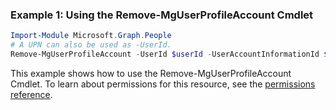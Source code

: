 ### Example 1: Using the Remove-MgUserProfileAccount Cmdlet
```powershell
Import-Module Microsoft.Graph.People
# A UPN can also be used as -UserId.
Remove-MgUserProfileAccount -UserId $userId -UserAccountInformationId $userAccountInformationId
```
This example shows how to use the Remove-MgUserProfileAccount Cmdlet.
To learn about permissions for this resource, see the [permissions reference](/graph/permissions-reference).
